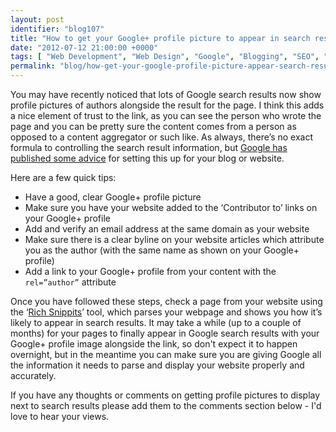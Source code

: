 ```yaml
---
layout: post
identifier: "blog107"
title: "How to get your Google+ profile picture to appear in search results"
date: "2012-07-12 21:00:00 +0000"
tags: [ "Web Development", "Web Design", "Google", "Blogging", "SEO", "Google+" ]
permalink: "blog/how-get-your-google-profile-picture-appear-search-results"
---
```

You may have recently noticed that lots of Google search results now show profile pictures of authors alongside the result for the page. I think this adds a nice element of trust to the link, as you can see the person who wrote the page and you can be pretty sure the content comes from a person as opposed to a content aggregator or such like. As always, there’s no exact formula to controlling the search result information, but [Google has published some advice](http://support.google.com/webmasters/bin/answer.py?hl=en&answer=1306778) for setting this up for your blog or website.

Here are a few quick tips:

*   Have a good, clear Google+ profile picture
*   Make sure you have your website added to the ‘Contributor to’ links on your Google+ profile
*   Add and verify an email address at the same domain as your website
*   Make sure there is a clear byline on your website articles which attribute you as the author (with the same name as shown on your Google+ profile)
*   Add a link to your Google+ profile from your content with the `rel=”author”` attribute

Once you have followed these steps, check a page from your website using the ‘[Rich Snippits](http://www.google.com/webmasters/tools/richsnippets)’ tool, which parses your webpage and shows you how it’s likely to appear in search results. It may take a while (up to a couple of months) for your pages to finally appear in Google search results with your Google+ profile image alongside the link, so don't expect it to happen overnight, but in the meantime you can make sure you are giving Google all the information it needs to parse and display your website properly and accurately.

If you have any thoughts or comments on getting profile pictures to display next to search results please add them to the comments section below - I'd love to hear your views.<!--break-->